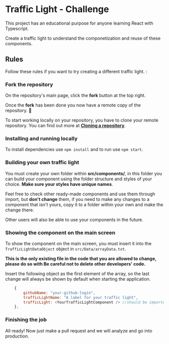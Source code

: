 # Traffic Light - Challenge

This project has an educational purpose for anyone learning React with Typescript.

Create a traffic light to understand the componetization and reuse of these components.

## Rules

Follow these rules if you want to try creating a different traffic light. :

### Fork the repository

On the repository's main page, click the **fork** button at the top right.

Once the **fork** has been done you now have a remote copy of the repository. :partying_face:

To start working locally on your repository, you have to clone your remote repository. You can find out more at [**Cloning a repository**](https://docs.github.com/en/repositories/creating-and-managing-repositories/cloning-a-repository).

### Installing and running locally

To install dependencies use `npm install` and to run use `npm start`.

### Building your own traffic light

You must create your own folder within **src/components/**, in this folder you can build your component using the folder structure and styles of your choice. **Make sure your styles have unique names**.

Feel free to check other ready-made components and use them through import, but **don't change** them, if you need to make any changes to a component that isn't yours, copy it to a folder within your own and make the change there.

Other users will also be able to use your components in the future.

### Showing the component on the main screen

To show the component on the main screen, you must insert it into the `TrafficLightDataObject` object in `src/Data/arrayData.txt`.

**This is the only existing file in the code that you are allowed to change, please do so with Be careful not to delete other developers' code.**

Insert the following object as the first element of the array, so the last change will always be shown by default when starting the application.

```js
    {
        githubName: "your-github-login",
        trafficLightName: "A label for your traffic light",
        trafficLight: <YourTrafficLightComponent /> //should be imported,
    },

```

### Finishing the job

All ready! Now just make a pull request and we will analyze and go into production.
